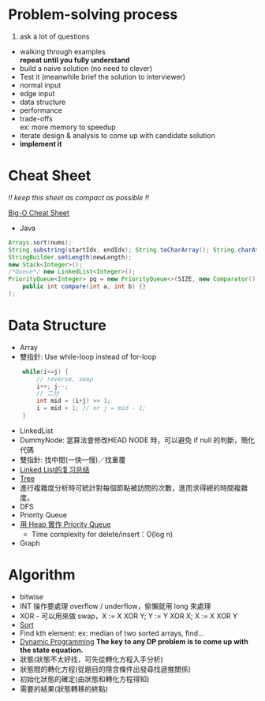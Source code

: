 # Problem-solving process
1. ask a lot of questions
* walking through examples  
**repeat until you fully understand**
* build a naive solution (no need to clever)
* Test it (meanwhile brief the solution to interviewer)
 * normal input
 * edge input
 * data structure
 * performance
 * trade-offs  
 ex: more memory to speedup
* iterate design & analysis to come up with candidate solution
* **implement it**

# Cheat Sheet
*!! keep this sheet as compact as possible !!*

[Big-O Cheat Sheet](http://bigocheatsheet.com/)

* Java
```Java
Arrays.sort(nums);
String.substring(startIdx, endIdx); String.toCharArray(); String.charAt(idx);
StringBuilder.setLength(newLength);
new Stack<Integer>();
/*Queue*/ new LinkedList<Integer>();
PriorityQueue<Integer> pq = new PriorityQueue<>(SIZE, new Comparator() {
    public int compare(int a, int b) {}
);
```

# Data Structure
* Array
 * 雙指針: Use while-loop instead of for-loop
```java
    while(i<=j) {
        // reverse, swap
        i++; j--;
        // 二分
        int mid = (i+j) >> 1;
        i = mid + 1; // or j = mid - 1;
    }
```
* LinkedList
 * DummyNode: 當算法會修改HEAD NODE 時，可以避免 if null 的判斷，簡化代碼  
 * 雙指針: 找中間(一快一慢)／找重覆
 * [Linked List的复习总结](http://www.jianshu.com/p/3d4be8cbf94b)
* [Tree](./Tree.md)
 * 進行複雜度分析時可統計對每個節點被訪問的次數，進而求得總的時間複雜度。
 * DFS
* Priority Queue
 * [用 Heap 實作 Priority Queue](http://pages.cs.wisc.edu/~vernon/cs367/notes/11.PRIORITY-Q.html)
   * Time complexity for delete/insert：O(log n)
* Graph
# Algorithm
* bitwise
 * INT 操作要處理 overflow / underflow，偷懶就用 long 來處理
 * XOR - 可以用來做 swap，X := X XOR Y; Y := Y XOR X; X := X XOR Y
* [Sort](./Sort.md)
 * Find kth element: ex: median of two sorted arrays, find...
* [Dynamic Programming](./DP.md)
**The key to any DP problem is to come up with the state equation.**  
 * 狀態(狀態不太好找，可先從轉化方程入手分析)
 * 狀態間的轉化方程(從題目的隱含條件出發尋找遞推關係)
 * 初始化狀態的確定(由狀態和轉化方程得知)
 * 需要的結果(狀態轉移的終點)
